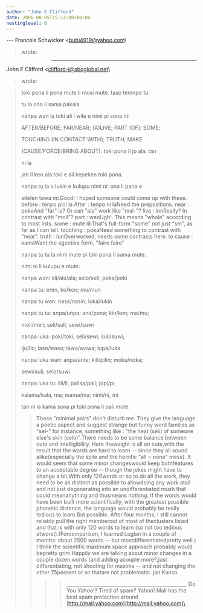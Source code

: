 ```yaml
---
author: "John E Clifford"
date: 2006-08-05T15:13:00+00:00
nestinglevel: 0
---
```

\---
 Francois Schwicker <[bubi4919@yahoo.com](mailto://bubi4919@yahoo.com)\
> wrote:

>>> ---
 John E Clifford <[clifford-j@sbcglobal.net](mailto://clifford-j@sbcglobal.net)\
> wrote:

>> 
> toki pona li pona mute li musi mute. taso temnpo tu
> 
> tu la ona li sama pakala.
> 
>> 
> nanpa wan la toki ali l wile e nimi pi sona ni:
> 
> AFTER/BEFORE; FAR/NEAR; (A)LIVE; PART (OF); SOME;
> 
> TOUCHING (IN CONTACT WITH); TRUTH; MAKE
> 
> (CAUSE/FORCE/BRING ABOUT). toki pona li jo ala. tan
> 
> ni la
> 
> jan li ken ala toki e ali kepeken toki pona.
> 
>> 
> nanpa tu la o lukin e kulupu nimi ni: ona li pana e
> 
> sitelen tawa mi.Good! I hoped someone could come up with these.
> before : tenpo pini la
> After : tenpo ni laNeed the prepositions.
> near : pokaAnd "far" is? Or can "ala" work like "mal-"?
> live : lonReally? In contrast with "moli"?
> part : wanUgh!. This means "whole" according to most lists.
> some : mute liliThat's full-form "some" not just "sm", as far as I can tell.
> touching : pokaNeed something to contrast with "near".
> truth : lonOverworked, needs some contrasts here.
> to cause : kamaWant the agentive form, "faire faire"
> 
>> 
> nanpa tu tu la nimi mute pi toki pona li sama mute.
> 
> nimi ni li kulupu e mute:
> 
> nanpa wan: sli/ale/ala; selo/seli; poka/poki
> 
> nanpa tu: e/en, ko/kon; mu/mun
> 
> nanpa tu wan: nasa/nasin; luka/lukin
> 
> nanpa tu tu: anpa/unpa; ana/pona; kin/ken; ma/mu;
> 
> moli/meli; seli/suli; sewi/suwi
> 
> nanpa luka: poki/toki; seli/sewi; suli/suwi;
> 
> ijo/ilo; laso/waso; lawa/wawa; lupa/luka
> 
> nanpa luka wan: anpa/ante; kili/pilin; moku/noka;
> 
> sewi/suli; selo/suwi
> 
> nanpa luka tu: lili/li, palisa/pali; pipi/pi;
> 
> kalama/kala, ma; mama/ma; nimi/ni, mi
> 
> tan ni la kama sona pi toki pona li pali mute.
>> Those "minimal pairs" don't disturb me. They give the
> language a poetic aspect and suggest strange but funny
> word families as "sel-" for instance, something like :
> "the heat (seli) of someone else's skin (selo)".There needs to be some balance between cute and intelligibility. Here theweight is all on cute,with the result that the words are hard to learn --
 since they all sound alike(especially the spile and the horrific "all = none" mess). It would seem that some minor changeswould keep bothfeatures to an acceptable degree --
 though the jokes might have to change a bit.With only 120words or so to do all the work, they need to be as distinct as possible to allowdoing any work atall and not just degenerating into an undifferentiated mush that could meananything and thusmeans nothing.
> If the words would have been built more scientifically,
> with the greatest possible phonetic distance, the
> language would probably be really tedious to learn.But possible. After four months, I still cannot reliably pull the right memberout of most of theclusters listed and that is with only 120 words to learn (so not too tedious atworst).(Forcomparison, I learned Loglan in a couple of months: about 2500 words --
 but mostdifferentiatedpretty well.) I think the scientific maximum space approach probably would bepretty grim.Happily we are talking about minor changes in a couple dozen words (and adding acouple more?,just differentiating, not shooting for maxima --
 and not changing the other 75percent or so thatare not problematic.
> jan Kanso
>> 
>>>> \_\_\_\_\_\_\_\_\_\_\_\_\_\_\_\_\_\_\_\_\_\_\_\_\_\_\_\_\_\_\_\_\_\_\_\_\_\_\_\_\_\_\_\_\_\_\_\_\_\_
> Do You Yahoo!?
> Tired of spam? Yahoo! Mail has the best spam protection around
> [http://mail.yahoo.com](http://mail.yahoo.com)\
>